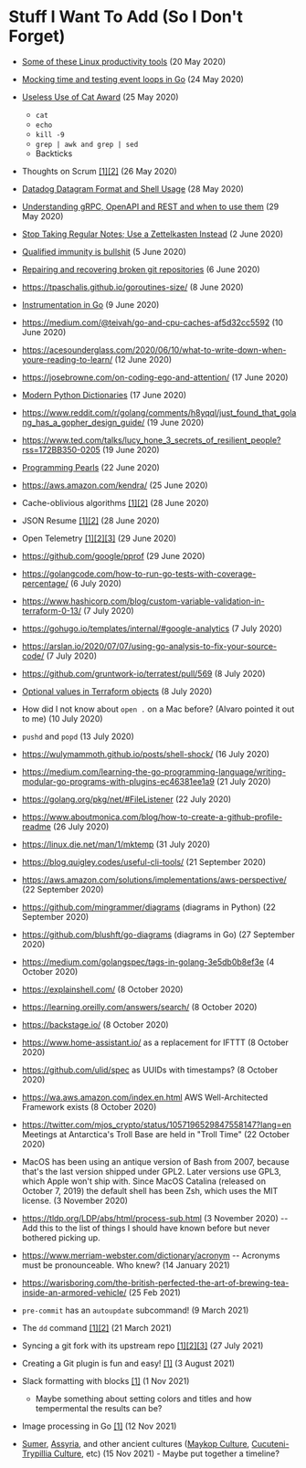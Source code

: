 # Stuff I Want To Add (So I Don't Forget)

* [Some of these Linux productivity tools](https://www.usenix.org/sites/default/files/conference/protected-files/lisa19_maheshwari.pdf) (20 May 2020)

* [Mocking time and testing event loops in Go](https://dmitryfrank.com/articles/mocking_time_in_go) (24 May 2020)
  
* [Useless Use of Cat Award](http://porkmail.org/era/unix/award.html) (25 May 2020)
  * `cat`
  * `echo`
  * `kill -9`
  * `grep | awk and grep | sed`
  * Backticks

* Thoughts on Scrum [[1]](https://softwareengineering.stackexchange.com/questions/410482/how-do-i-prevent-scrum-from-turning-great-developers-into-average-developers)[[2]](https://iism.org/article/agile-scrum-is-not-working-51) (26 May 2020)

* [Datadog Datagram Format and Shell Usage](https://docs.datadoghq.com/developers/dogstatsd/datagram_shell/?tab=metrics#send-metrics-and-events-using-dogstatsd-and-the-shell) (28 May 2020)

* [Understanding gRPC, OpenAPI and REST and when to use them](https://cloud.google.com/blog/products/api-management/understanding-grpc-openapi-and-rest-and-when-to-use-them) (29 May 2020)

* [Stop Taking Regular Notes; Use a Zettelkasten Instead](https://eugeneyan.com/2020/04/05/note-taking-zettelkasten/) (2 June 2020)

* [Qualified immunity is bullshit](https://theappeal.org/qualified-immunity-explained/) (5 June 2020)

* [Repairing and recovering broken git repositories](https://git.seveas.net/repairing-and-recovering-broken-git-repositories.html) (6 June 2020)

* https://tpaschalis.github.io/goroutines-size/ (8 June 2020)

* [Instrumentation in Go](https://gbws.io/articles/instrumentation-in-go/) (9 June 2020)

* https://medium.com/@teivah/go-and-cpu-caches-af5d32cc5592 (10 June 2020)

* https://acesounderglass.com/2020/06/10/what-to-write-down-when-youre-reading-to-learn/ (12 June 2020)

* https://josebrowne.com/on-coding-ego-and-attention/ (17 June 2020)

* [Modern Python Dictionaries](hgttps://www.youtube.com/watch?v=npw4s1QTmPg) (17 June 2020)

* https://www.reddit.com/r/golang/comments/h8yqql/just_found_that_golang_has_a_gopher_design_guide/ (19 June 2020)

* https://www.ted.com/talks/lucy_hone_3_secrets_of_resilient_people?rss=172BB350-0205 (19 June 2020)

* [Programming Pearls](http://www.bowdoin.edu/~ltoma/teaching/cs340/spring05/coursestuff/Bentley_BumperSticker.pdf) (22 June 2020)

* https://aws.amazon.com/kendra/ (25 June 2020)

* Cache-oblivious algorithms [[1]](https://en.m.wikipedia.org/wiki/Cache-oblivious_algorithm)[[2]](https://jiahai-feng.github.io/posts/cache-oblivious-algorithms/) (28 June 2020)

* JSON Resume [[1]](https://jsonresume.org)[[2]](https://github.com/jsonresume) (28 June 2020)

* Open Telemetry [[1]](https://opentelemetry.io/)[[2]](https://github.com/open-telemetry/opentelemetry-go/blob/master/README.md)[[3]](https://docs.google.com/presentation/d/1nVhLIyqn_SiDo78jFHxnMdxYlnT0b7tYOHz3Pu4gzVQ/edit?usp=sharing) (29 June 2020)

* https://github.com/google/pprof (29 June 2020)

* https://golangcode.com/how-to-run-go-tests-with-coverage-percentage/ (6 July 2020)

* https://www.hashicorp.com/blog/custom-variable-validation-in-terraform-0-13/ (7 July 2020)

* https://gohugo.io/templates/internal/#google-analytics (7 July 2020)

* https://arslan.io/2020/07/07/using-go-analysis-to-fix-your-source-code/ (7 July 2020)

* https://github.com/gruntwork-io/terratest/pull/569 (8 July 2020)

* [Optional values in Terraform objects](https://www.terraform.io/docs/configuration/attr-as-blocks.html#arbitrary-expressions-with-argument-syntax) (8 July 2020)

* How did I not know about `open .` on a Mac before? (Alvaro pointed it out to me) (10 July 2020)

* `pushd` and `popd` (13 July 2020)

* https://wulymammoth.github.io/posts/shell-shock/ (16 July 2020)

* https://medium.com/learning-the-go-programming-language/writing-modular-go-programs-with-plugins-ec46381ee1a9 (21 July 2020)

* https://golang.org/pkg/net/#FileListener (22 July 2020)

* https://www.aboutmonica.com/blog/how-to-create-a-github-profile-readme (26 July 2020)

* https://linux.die.net/man/1/mktemp (31 July 2020)

* https://blog.quigley.codes/useful-cli-tools/ (21 September 2020)

* https://aws.amazon.com/solutions/implementations/aws-perspective/ (22 September 2020)

* https://github.com/mingrammer/diagrams (diagrams in Python) (22 September 2020)

* https://github.com/blushft/go-diagrams (diagrams in Go) (27 September 2020)

* https://medium.com/golangspec/tags-in-golang-3e5db0b8ef3e (4 October 2020)

* https://explainshell.com/ (8 October 2020)

* https://learning.oreilly.com/answers/search/ (8 October 2020)

* https://backstage.io/ (8 October 2020)

* https://www.home-assistant.io/ as a replacement for IFTTT (8 October 2020)

* https://github.com/ulid/spec as UUIDs with timestamps? (8 October 2020)

* https://wa.aws.amazon.com/index.en.html AWS Well-Architected Framework exists (8 October 2020)

* https://twitter.com/mjos_crypto/status/1057196529847558147?lang=en Meetings at Antarctica's Troll Base are held in "Troll Time" (22 October 2020)

* MacOS has been using an antique version of Bash from 2007, because that's the last version shipped under GPL2. Later versions use GPL3, which Apple won't ship with. Since MacOS Catalina (released on October 7, 2019) the default shell has been Zsh, which uses the MIT license. (3 November 2020)

* https://tldp.org/LDP/abs/html/process-sub.html (3 November 2020) -- Add this to the list of things I should have known before but never bothered picking up.

* https://www.merriam-webster.com/dictionary/acronym -- Acronyms must be pronounceable. Who knew? (14 January 2021)

* https://warisboring.com/the-british-perfected-the-art-of-brewing-tea-inside-an-armored-vehicle/ (25 Feb 2021)

* `pre-commit` has an `autoupdate` subcommand! (9 March 2021)

* The `dd` command [[1]](https://linuxconfig.org/how-dd-command-works-in-linux-with-examples)[[2]](https://youtu.be/UeAKTjx_eKA) (21 March 2021)

* Syncing a git fork with its upstream repo [[1]](https://docs.github.com/en/github/collaborating-with-pull-requests/working-with-forks/syncing-a-fork)[[2]](https://raw.githubusercontent.com/github/docs/main/content/github/collaborating-with-pull-requests/working-with-forks/syncing-a-fork.md)[[3]](https://gist.github.com/clockworksoul/1029ce118194d8662d4e8b7d21652f00) (27 July 2021)

* Creating a Git plugin is fun and easy! [[1]](https://gist.github.com/clockworksoul/1029ce118194d8662d4e8b7d21652f00) (3 August 2021)

* Slack formatting with blocks [[1]](https://api.slack.com/block-kit) (1 Nov 2021)
  * Maybe something about setting colors and titles and how tempermental the results can be?
 
* Image processing in Go [[1]](https://golangdocs.com/golang-image-processing) (12 Nov 2021)

* [Sumer](https://en.wikipedia.org/wiki/Sumer), [Assyria](https://en.wikipedia.org/wiki/Assyria), and other ancient cultures ([Maykop Culture](https://en.wikipedia.org/wiki/Maykop_culture), [Cucuteni-Trypillia Culture](https://en.wikipedia.org/wiki/Cucuteni%E2%80%93Trypillia_culture), etc) (15 Nov 2021) - Maybe put together a timeline?
